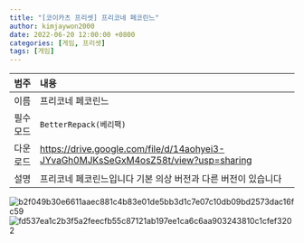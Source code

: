 ```yaml
---
title: "[코이카츠 프리셋] 프리코네 페코린느"
author: kimjaywon2000
date: 2022-06-20 12:00:00 +0800
categories: [게임, 프리셋]
tags: [게임]
---
```


| 범주             | 내용            |
|:----------------|:---------------|
| 이름             | 프리코네 페코린느  |
| 필수 모드         | `BetterRepack(베리팩)`       |
| 다운로드          | <https://drive.google.com/file/d/14aohyei3-JYvaGh0MJKsSeGxM4osZ58t/view?usp=sharing> |
| 설명             | 프리코네 페코린느입니다 기본 의상 버전과 다른 버전이 있습니다   |

![b2f049b30e6611aaec881c4b83e01de5bb3d1c7e07c10db09bd2573dac16fc59](https://user-images.githubusercontent.com/76558033/174491456-32e7f389-ef7e-49ba-85f7-e62636c1e463.png)
![fd537ea1c2b3f5a2feecfb55c87121ab197ee1ca6c6aa903243810c1cfef3202](https://user-images.githubusercontent.com/76558033/174491463-a540be6d-67cf-4160-a530-bf1aae462b6a.png)



